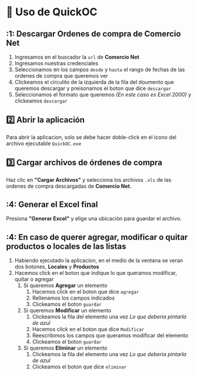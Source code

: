 # 📖 Uso de QuickOC

## :1: Descargar Ordenes de compra de **Comercio Net**
1. Ingresamos en el buscador la ```url``` de **Comercio Net**
2. Ingresamos nuestras credenciales
3. Seleccionamos en los campos `desde` y `hasta` el rango de fechas de las ordenes de compra que queremos ver
4. Clickeamos el circulito de la izquierda de la fila del doumento que queremos descargar y preisonamos el boton que dice ```descargar```
5. Seleccionamos el formato que queremos *(En este caso es Excel 2000)* y clickeamos ```descargar```

## 2️⃣ Abrir la aplicación
Para abrir la aplicacion, solo se debe hacer doble-click en el icono del archivo ejecutable ```QuickOC.exe```

## 3️⃣ Cargar archivos de órdenes de compra
Haz clic en **"Cargar Archivos"** y selecciona los archivos `.xls` de las ordenes de compra descargadas de **Comercio Net**.

## :4: Generar el Excel final
Presiona **"Generar Excel"** y elige una ubicación para guardar el archivo.

## :4: En caso de querer agregar, modificar o quitar **productos** o **locales** de las listas
1. Habiendo ejecutado la aplicacion, en el medio de la ventana se veran dos botones, **Locales** y **Productos**
2. Hacemos click en el boton que indique lo que queramos modificar, quitar o agregar
    1. Si queremos **Agregar** un elemento 
        1. Hacemos click en el boton que dice ```agregar```
        2. Rellenamos los campos indicados
        3. Clickeamos el boton ```guardar```
    2. Si queremos **Modificar** un elemento 
        1. Clickeamos la fila del elemento una vez *Lo que deberia pintarla de azul*
        2. Hacemos click en el boton que dice ```Modificar```
        3. Reescribimos los campos que queramos modificar del elemento
        4. Clickeamos el boton ```guardar```
    3. Si queremos **Eliminar** un elemento 
        1. Clickeamos la fila del elemento una vez *Lo que deberia pintarla de azul*
        2. Clickeamos el boton que dice ```eliminar```

        
